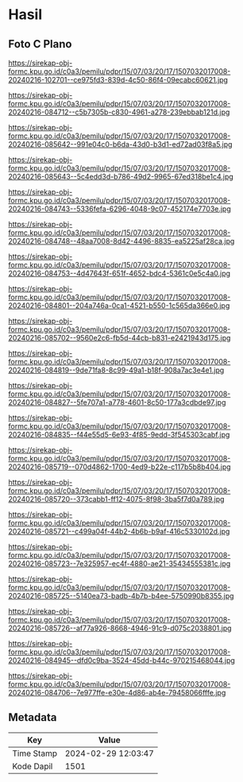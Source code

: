 # Hasil

## Foto C Plano

https://sirekap-obj-formc.kpu.go.id/c0a3/pemilu/pdpr/15/07/03/20/17/1507032017008-20240216-102701--ce975fd3-839d-4c50-86f4-09ecabc60621.jpg

https://sirekap-obj-formc.kpu.go.id/c0a3/pemilu/pdpr/15/07/03/20/17/1507032017008-20240216-084712--c5b7305b-c830-4961-a278-239ebbab121d.jpg

https://sirekap-obj-formc.kpu.go.id/c0a3/pemilu/pdpr/15/07/03/20/17/1507032017008-20240216-085642--991e04c0-b6da-43d0-b3d1-ed72ad03f8a5.jpg

https://sirekap-obj-formc.kpu.go.id/c0a3/pemilu/pdpr/15/07/03/20/17/1507032017008-20240216-085643--5c4edd3d-b786-49d2-9965-67ed318be1c4.jpg

https://sirekap-obj-formc.kpu.go.id/c0a3/pemilu/pdpr/15/07/03/20/17/1507032017008-20240216-084743--5336fefa-6296-4048-9c07-452174e7703e.jpg

https://sirekap-obj-formc.kpu.go.id/c0a3/pemilu/pdpr/15/07/03/20/17/1507032017008-20240216-084748--48aa7008-8d42-4496-8835-ea5225af28ca.jpg

https://sirekap-obj-formc.kpu.go.id/c0a3/pemilu/pdpr/15/07/03/20/17/1507032017008-20240216-084753--4d47643f-651f-4652-bdc4-5361c0e5c4a0.jpg

https://sirekap-obj-formc.kpu.go.id/c0a3/pemilu/pdpr/15/07/03/20/17/1507032017008-20240216-084801--204a746a-0ca1-4521-b550-1c565da366e0.jpg

https://sirekap-obj-formc.kpu.go.id/c0a3/pemilu/pdpr/15/07/03/20/17/1507032017008-20240216-085702--9560e2c6-fb5d-44cb-b831-e2421943d175.jpg

https://sirekap-obj-formc.kpu.go.id/c0a3/pemilu/pdpr/15/07/03/20/17/1507032017008-20240216-084819--9de71fa8-8c99-49a1-b18f-908a7ac3e4e1.jpg

https://sirekap-obj-formc.kpu.go.id/c0a3/pemilu/pdpr/15/07/03/20/17/1507032017008-20240216-084827--5fe707a1-a778-4601-8c50-177a3cdbde97.jpg

https://sirekap-obj-formc.kpu.go.id/c0a3/pemilu/pdpr/15/07/03/20/17/1507032017008-20240216-084835--f44e55d5-6e93-4f85-9edd-3f545303cabf.jpg

https://sirekap-obj-formc.kpu.go.id/c0a3/pemilu/pdpr/15/07/03/20/17/1507032017008-20240216-085719--070d4862-1700-4ed9-b22e-c117b5b8b404.jpg

https://sirekap-obj-formc.kpu.go.id/c0a3/pemilu/pdpr/15/07/03/20/17/1507032017008-20240216-085720--373cabb1-ff12-4075-8f98-3ba5f7d0a789.jpg

https://sirekap-obj-formc.kpu.go.id/c0a3/pemilu/pdpr/15/07/03/20/17/1507032017008-20240216-085721--c499a04f-44b2-4b6b-b9af-416c5330102d.jpg

https://sirekap-obj-formc.kpu.go.id/c0a3/pemilu/pdpr/15/07/03/20/17/1507032017008-20240216-085723--7e325957-ec4f-4880-ae21-35434555381c.jpg

https://sirekap-obj-formc.kpu.go.id/c0a3/pemilu/pdpr/15/07/03/20/17/1507032017008-20240216-085725--5140ea73-badb-4b7b-b4ee-5750990b8355.jpg

https://sirekap-obj-formc.kpu.go.id/c0a3/pemilu/pdpr/15/07/03/20/17/1507032017008-20240216-085726--af77a926-8668-4946-91c9-d075c2038801.jpg

https://sirekap-obj-formc.kpu.go.id/c0a3/pemilu/pdpr/15/07/03/20/17/1507032017008-20240216-084945--dfd0c9ba-3524-45dd-b44c-970215468044.jpg

https://sirekap-obj-formc.kpu.go.id/c0a3/pemilu/pdpr/15/07/03/20/17/1507032017008-20240216-084706--7e977ffe-e30e-4d86-ab4e-79458066fffe.jpg


## Metadata

| Key        | Value               |
| ---------- | ------------------- |
| Time Stamp | 2024-02-29 12:03:47 |
| Kode Dapil | 1501                |



